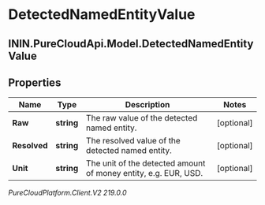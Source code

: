# DetectedNamedEntityValue

## ININ.PureCloudApi.Model.DetectedNamedEntityValue

## Properties

|Name | Type | Description | Notes|
|------------ | ------------- | ------------- | -------------|
| **Raw** | **string** | The raw value of the detected named entity. | [optional] |
| **Resolved** | **string** | The resolved value of the detected named entity. | [optional] |
| **Unit** | **string** | The unit of the detected amount of money entity, e.g. EUR, USD. | [optional] |



_PureCloudPlatform.Client.V2 219.0.0_
